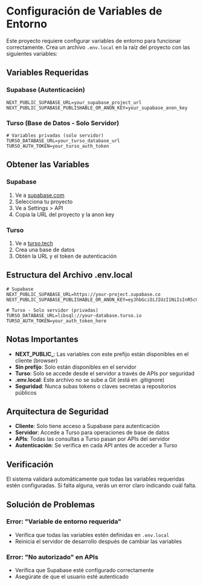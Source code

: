 # Configuración de Variables de Entorno

Este proyecto requiere configurar variables de entorno para funcionar correctamente. Crea un archivo `.env.local` en la raíz del proyecto con las siguientes variables:

## Variables Requeridas

### Supabase (Autenticación)
```env
NEXT_PUBLIC_SUPABASE_URL=your_supabase_project_url
NEXT_PUBLIC_SUPABASE_PUBLISHABLE_OR_ANON_KEY=your_supabase_anon_key
```

### Turso (Base de Datos - Solo Servidor)
```env
# Variables privadas (solo servidor)
TURSO_DATABASE_URL=your_turso_database_url
TURSO_AUTH_TOKEN=your_turso_auth_token
```

## Obtener las Variables

### Supabase
1. Ve a [supabase.com](https://supabase.com)
2. Selecciona tu proyecto
3. Ve a Settings > API
4. Copia la URL del proyecto y la anon key

### Turso
1. Ve a [turso.tech](https://turso.tech)
2. Crea una base de datos
3. Obtén la URL y el token de autenticación

## Estructura del Archivo .env.local

```env
# Supabase
NEXT_PUBLIC_SUPABASE_URL=https://your-project.supabase.co
NEXT_PUBLIC_SUPABASE_PUBLISHABLE_OR_ANON_KEY=eyJhbGciOiJIUzI1NiIsInR5cCI6IkpXVCJ9...

# Turso - Solo servidor (privadas)
TURSO_DATABASE_URL=libsql://your-database.turso.io
TURSO_AUTH_TOKEN=your_auth_token_here
```

## Notas Importantes

- **NEXT_PUBLIC_**: Las variables con este prefijo están disponibles en el cliente (browser)
- **Sin prefijo**: Solo están disponibles en el servidor
- **Turso**: Solo se accede desde el servidor a través de APIs por seguridad
- **.env.local**: Este archivo no se sube a Git (está en .gitignore)
- **Seguridad**: Nunca subas tokens o claves secretas a repositorios públicos

## Arquitectura de Seguridad

- **Cliente**: Solo tiene acceso a Supabase para autenticación
- **Servidor**: Accede a Turso para operaciones de base de datos
- **APIs**: Todas las consultas a Turso pasan por APIs del servidor
- **Autenticación**: Se verifica en cada API antes de acceder a Turso

## Verificación

El sistema validará automáticamente que todas las variables requeridas estén configuradas. Si falta alguna, verás un error claro indicando cuál falta.

## Solución de Problemas

### Error: "Variable de entorno requerida"
- Verifica que todas las variables estén definidas en `.env.local`
- Reinicia el servidor de desarrollo después de cambiar las variables

### Error: "No autorizado" en APIs
- Verifica que Supabase esté configurado correctamente
- Asegúrate de que el usuario esté autenticado
